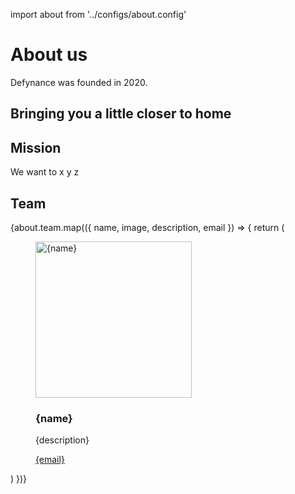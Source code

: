 import about from '../configs/about.config'

# About us

Defynance was founded in 2020.

## Bringing you a little closer to home

## Mission

We want to x y z

## Team

<div className="block md:grid grid-cols-2 lg:grid-cols-3 gap-4">
{about.team.map(({ name, image, description, email }) => {
    return (
    <figure className="md:mb-0 mb-12">
        <img
            className="rounded-full overflow-hidden border border-gray-200"
            src={`/${image}`}
            alt={name}
            width="250"
            height="250"
            loading="lazy"
        />
        <figcaption>
        <h3>{name}</h3>
        <p>{description}</p>
        <p><a href={`mailto:${email}`}>{email}</a></p>
    </figcaption>
    </figure>
    )
})}
</div>

